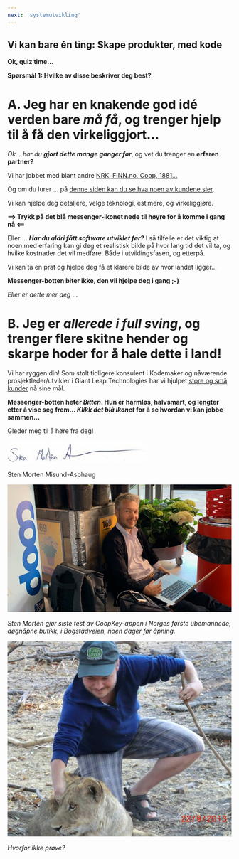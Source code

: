 ```yaml
---
next: 'systemutvikling'
---
```

## Vi kan bare én ting: Skape produkter, med kode

**Ok, quiz time...**

**Spørsmål 1: Hvilke av disse beskriver deg best?**

# A. Jeg har en knakende god idé verden bare *må få*, og trenger hjelp til å få den virkeliggjort...

*Ok... har du **gjort dette mange ganger før***, og vet du trenger en **erfaren partner?**

Vi har jobbet med blant andre <a href="/cv" target="_blank">NRK, FINN.no, Coop, 1881...</a> 

Og om du lurer ... på <a href="/hva-sier-andre" target="_blank">denne siden kan du se hva noen av kundene sier</a>.


Vi kan hjelpe deg detaljere, velge teknologi, estimere, og virkeliggjøre.

**==> Trykk på det blå messenger-ikonet nede til høyre for å komme i gang nå <==**


Eller ... ***Har du aldri fått software utviklet før?*** I så tilfelle er det viktig at noen med erfaring kan gi deg
et realistisk bilde på hvor lang tid det vil ta, og hvilke kostnader det vil medføre. Både i utviklingsfasen,
og etterpå.

Vi kan ta en prat og hjelpe deg få et klarere bilde av hvor landet ligger...

**Messenger-botten biter ikke, den vil hjelpe deg i gang ;-)**

*Eller er dette mer deg ...*

# B. Jeg er *allerede i full sving*, og trenger flere skitne hender og skarpe hoder for å hale dette i land!

Vi har ryggen din! Som stolt tidligere konsulent i Kodemaker og nåværende prosjektleder/utvikler i Giant Leap Technologies har vi hjulpet <a href="/cv" target="_blank">store og små kunder</a> nå sine mål.

**Messenger-botten heter *Bitten*. Hun er harmløs, halvsmart, og lengter etter å vise seg frem... 
*Klikk det blå ikonet* for å se hvordan vi kan jobbe sammen...**

Gleder meg til å høre fra deg!


![alt text](assets/media/SMMA-signatur.jpg "Sten Morten debugger CoopKey appen, Coop Bogstadveien")

Sten Morten Misund-Asphaug


![alt text](assets/media/sm_prix_inne_cut.png "Sten Morten debugger CoopKey appen, Coop Bogstadveien")

*Sten Morten gjør siste test av CoopKey-appen i Norges første ubemannede, døgnåpne butikk, i Bogstadveien, noen dager før åpning.*


![alt text](assets/media/sm_lion.jpg "Sten Morten i sitt rette element")

*Hvorfor ikke prøve?*

<script async="async" src="https://static.mobilemonkey.com/js/551129798624503.js"></script>
